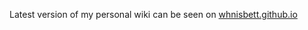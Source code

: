 Latest version of my personal wiki can be seen on [whnisbett.github.io](http://whnisbett.github.io/)
